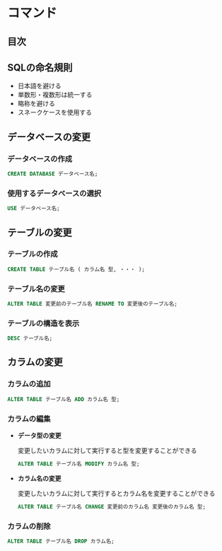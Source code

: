 # コマンド

## 目次


## SQLの命名規則
- 日本語を避ける
- 単数形・複数形は統一する
- 略称を避ける
- スネークケースを使用する

## データベースの変更

### データベースの作成
```sql
CREATE DATABASE データベース名;
```

### 使用するデータベースの選択
```sql
USE データベース名;
```

## テーブルの変更

### テーブルの作成
```sql
CREATE TABLE テーブル名 ( カラム名 型, ・・・ );
```

### テーブル名の変更
```sql
ALTER TABLE 変更前のテーブル名 RENAME TO 変更後のテーブル名;
```

### テーブルの構造を表示
```sql
DESC テーブル名;
```

## カラムの変更

### カラムの追加
```sql
ALTER TABLE テーブル名 ADD カラム名 型;
```

### カラムの編集

- **データ型の変更**

    変更したいカラムに対して実行すると型を変更することができる
    ```sql
    ALTER TABLE テーブル名 MODIFY カラム名 型;
    ```

- **カラム名の変更**

    変更したいカラムに対して実行するとカラム名を変更することができる
    ```sql
    ALTER TABLE テーブル名 CHANGE 変更前のカラム名 変更後のカラム名 型;
    ```

### カラムの削除
```sql
ALTER TABLE テーブル名 DROP カラム名;
```
